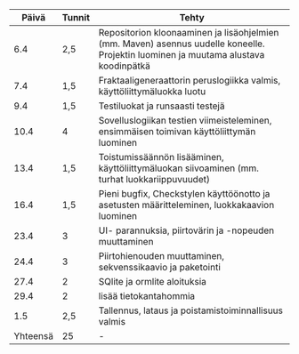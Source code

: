 Päivä | Tunnit | Tehty
--- | --- | ---
6.4 | 2,5 | Repositorion kloonaaminen ja lisäohjelmien (mm. Maven) asennus uudelle koneelle. Projektin luominen ja muutama alustava koodinpätkä
7.4 | 1,5 | Fraktaaligeneraattorin peruslogiikka valmis, käyttöliittymäluokka luotu
9.4 | 1,5 | Testiluokat ja runsaasti testejä
10.4 | 4 | Sovelluslogiikan testien viimeisteleminen, ensimmäisen toimivan käyttöliittymän luominen
13.4 | 1,5 | Toistumissäännön lisääminen, käyttöliittymäluokan siivoaminen (mm. turhat luokkariippuvuudet)
16.4 | 1,5 | Pieni bugfix, Checkstylen käyttöönotto ja asetusten määritteleminen, luokkakaavion luominen
23.4 | 3 | UI- parannuksia, piirtovärin ja -nopeuden muuttaminen
24.4 | 3 | Piirtohienouden muuttaminen, sekvenssikaavio ja paketointi
27.4 | 2 | SQlite ja ormlite aloituksia
29.4 | 2 | lisää tietokantahommia
1.5 | 2,5 | Tallennus, lataus ja poistamistoiminnallisuus valmis
Yhteensä | 25 | -
